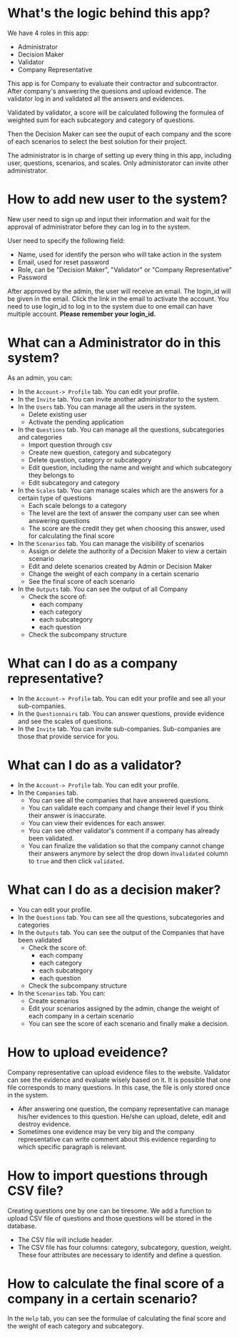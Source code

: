 # What's the logic behind this app?

We have 4 roles in this app:

- Administrator 
- Decision Maker
- Validator
- Company Representative

This app is for Company to evaluate their contractor and subcontractor. After company's answering the quesions and upload evidence. The validator log in and validated all the answers and evidences.

Validated by validator, a score will be calculated following the formulea of weighted sum for each subcategory and category of questions.

Then the Decision Maker can see the ouput of each company and the score of each scenarios to select the best solution for their project.

The administrator is in charge of setting up every thing in this app, including user, questions, scenarios, and scales. Only administorator can invite other administrator.



# How to add new user to the system?

New user need to sign up and input their information and wait for the approval of administrator before they can log in to the system.

User need to specify the following field:

- Name, used for identify the person who will take action in the system
- Email, used for reset password
- Role, can be "Decision Maker", "Validator" or "Company Representative"
- Password

After approved by the admin, the user will receive an email. The login_id will be given in the email. Click the link in the email to activate the account. You need to use login_id to log in to the system due to one email can have multiple account. **Please remember your login_id.**





# What can a Administrator do in this system?

As an admin, you can:

- In the `Account-> Profile` tab. You can edit your profile.
- In the `Invite` tab. You can invite another administrator to the system.
- In the `Users` tab. You can manage all the users in the system.
  - Delete existing user
  - Activate the pending application
- In the `Questions` tab. You can manage all the questions, subcategories and categories
  - Import question through csv
  - Create new question, category and subcategory
  - Delete question, category or subcategory
  - Edit question, including the name and weight and which subcategory they belongs to
  - Edit subcategory and category
- In the `Scales` tab. You can manage scales which are the answers for a certain type of questions
  - Each scale belongs to a category 
  - The level are the text of answer the company user can see when answering questions
  - The score are the credit they get when choosing this answer, used for calculating the final score
- In the `Scenarios` tab. You can manage the visibility of  scenarios
  - Assign or delete the authority of a Decision Maker to view a certain scenario
  - Edit and delete scenarios created by Admin or Decision Maker
  - Change the weight of each company in a certain scenario
  - See the final score of each scenario
- In the `Outputs` tab. You can see the output of all Company
  - Check the score of:
    - each company
    - each category
    - each subcategory
    - each question
  - Check the subcompany structure



# What can I do as a company representative?

- In the `Account-> Profile` tab. You can edit your profile and see all your sub-companies.
- In the `Questionnairs` tab. You can answer questions, provide evidence and see the scales of questions.
- In the `Invite` tab. You can invite sub-companies. Sub-companies are those that provide service for you.

# What can I do as a validator?

- In the `Account-> Profile` tab. You can edit your profile.
- In the `Companies` tab. 
  - You can see all the companies that have answered questions.
  - You can validate each company and change their level if you think their answer is inaccurate.
  - You can view their evidences for each answer.
  - You can see other validator's comment if a company has already been validated.
  - You can finalize the validation so that the company cannot change their answers anymore by select the drop down in`validated` column to `true` and then click `validated`.

# What can I do as a decision maker?

- You can edit your profile.
- In the `Questions` tab. You can see all the questions, subcategories and categories
- In the `Outputs` tab. You can see the output of the Companies that have been validated
  - Check the score of:
    - each company
    - each category
    - each subcategory
    - each question
  - Check the subcompany structure
- In the `Scenarios` tab. You can:
  - Create scenarios 
  - Edit your scenarios assigned by the admin, change the weight of each company in a certain scenario
  - You can see the score of each scenario and finally make a decision.



# How to upload eveidence?

Company representative can upload evidence files to the website. Validator can see the evidence and evaluate wisely based on it. It is possible that one file corresponds to many questions. In this case, the file is only stored once in the system.
- After answering one question, the company representative can manage his/her evidences to this question. He/she can upload, delete, edit and destroy evidence.
- Sometimes one evidence may be very big and the company representative can write comment about this evidence regarding to which specific paragraph is relevant.


# How to import questions through CSV file?
Creating questions one by one can be tiresome. We add a function to upload CSV file of questions and those questions will be stored in the database.
- The CSV file will include header.
- The CSV file has four columns: category, subcategory, question, weight. These four attributes are necessary to identify and define a question.

# How to calculate the final score of a company in a certain scenario?

In the `Help` tab, you can see the formulae of calculating the final score and the weight of each category and subcategory.

